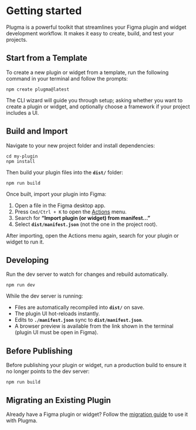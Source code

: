 # Getting started

Plugma is a powerful toolkit that streamlines your Figma plugin and widget development workflow. It makes it easy to create, build, and test your projects.

## Start from a Template

To create a new plugin or widget from a template, run the following command in your terminal and follow the prompts:

```package-manager
npm create plugma@latest
```

The CLI wizard will guide you through setup; asking whether you want to create a plugin or widget, and optionally choose a framework if your project includes a UI.

## Build and Import

Navigate to your new project folder and install dependencies:

```package-manager
cd my-plugin
npm install
```

Then build your plugin files into the **`dist/`** folder:

```package-manager
npm run build
```

Once built, import your plugin into Figma:

1. Open a file in the Figma desktop app.
2. Press `Cmd/Ctrl + K` to open the [Actions](https://help.figma.com/hc/en-us/articles/23570416033943-Use-the-actions-menu-in-Figma-Design) menu.
3. Search for **“Import plugin (or widget) from manifest…”**
4. Select **`dist/manifest.json`** (not the one in the project root).

After importing, open the Actions menu again, search for your plugin or widget to run it.

## Developing

Run the dev server to watch for changes and rebuild automatically.

```package-manager
npm run dev
```

While the dev server is running:

- Files are automatically recompiled into **`dist/`** on save.
- The plugin UI hot-reloads instantly.
- Edits to **`./manifest.json`** sync to **`dist/manifest.json`**.
- A browser preview is available from the link shown in the terminal (plugin UI must be open in Figma).

## Before Publishing

Before publishing your plugin or widget, run a production build to ensure it no longer points to the dev server:

```package-manager
npm run build
```

## Migrating an Existing Plugin

Already have a Figma plugin or widget? Follow the [migration guide](./migrating-an-existing-plugin) to use it with Plugma.
